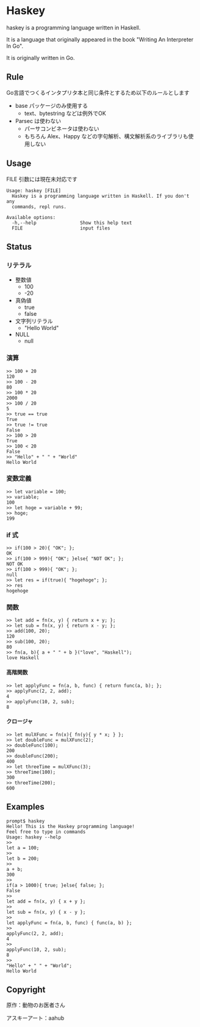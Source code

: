 # Haskey

haskey is a programming language written in Haskell.

It is a language that originally appeared in the book "Writing An Interpreter In Go".

It is originally written in Go.

## Rule
Go言語でつくるインタプリタ本と同じ条件とするため以下のルールとします

- base パッケージのみ使用する
    - text、bytestring などは例外でOK
- Parsec は使わない
    - パーサコンビネータは使わない
    - もちろん Alex、Happy などの字句解析、構文解析系のライブラリも使用しない

## Usage
FILE 引数には現在未対応です
```
Usage: haskey [FILE]
  Haskey is a programming language written in Haskell. If you don't any
  commands, repl runs.

Available options:
  -h,--help                Show this help text
  FILE                     input files
```

## Status

### リテラル
- 整数値
    - 100
    - -20
- 真偽値
    - true
    - false
- 文字列リテラル
    - "Hello World"
- NULL
    - null


### 演算
```
>> 100 + 20
120
>> 100 - 20
80
>> 100 * 20
2000
>> 100 / 20
5
>> true == true
True
>> true != true
False
>> 100 > 20
True
>> 100 < 20
False
>> "Hello" + " " + "World" 
Hello World
```

### 変数定義
```
>> let variable = 100;
>> variable;
100
>> let hoge = variable + 99;
>> hoge;
199

```

### if 式
```
>> if(100 > 20){ "OK"; };
OK
>> if(100 > 999){ "OK"; }else{ "NOT OK"; };
NOT OK
>> if(100 > 999){ "OK"; };
null
>> let res = if(true){ "hogehoge"; };
>> res
hogehoge
```

### 関数
```
>> let add = fn(x, y) { return x + y; };
>> let sub = fn(x, y) { return x - y; };
>> add(100, 20);
120
>> sub(100, 20);
80
>> fn(a, b){ a + " " + b }("love", "Haskell");
love Haskell
```

#### 高階関数
```
>> let applyFunc = fn(a, b, func) { return func(a, b); };
>> applyFunc(2, 2, add);
4
>> applyFunc(10, 2, sub);
8
```

#### クロージャ
```
>> let mulXFunc = fn(x){ fn(y){ y * x; } };
>> let doubleFunc = mulXFunc(2);
>> doubleFunc(100);
200
>> doubleFunc(200);
400
>> let threeTime = mulXFunc(3);
>> threeTime(100);
300
>> threeTime(200);
600
```



## Examples
```
prompt$ haskey
Hello! This is the Haskey programming language!
Feel free to type in commands
Usage: haskey --help
>> 
let a = 100;
>> 
let b = 200;
>> 
a + b;
300
>> 
if(a > 1000){ true; }else{ false; };
False
>> 
let add = fn(x, y) { x + y };
>> 
let sub = fn(x, y) { x - y };
>> 
let applyFunc = fn(a, b, func) { func(a, b) };
>> 
applyFunc(2, 2, add);
4
>> 
applyFunc(10, 2, sub);
8
>> 
"Hello" + " " + "World";
Hello World
```


## Copyright
原作：動物のお医者さん

アスキーアート：aahub
